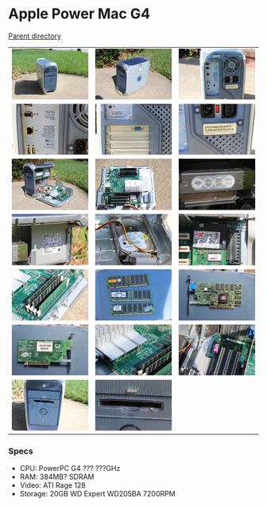 # Apple Power Mac G4
[Parent directory](../index.md)

<table>
  <tr>
    <td><img src='IMG_6406.JPG'/></td>
    <td><img src='IMG_6407.JPG'/></td>
    <td><img src='IMG_6408.JPG'/></td>
  </tr>
  <tr>
    <td><img src='IMG_6409.JPG'/></td>
    <td><img src='IMG_6410.JPG'/></td>
    <td><img src='IMG_6411.JPG'/></td>
  </tr>
  <tr>
    <td><img src='IMG_6412.JPG'/></td>
    <td><img src='IMG_6413.JPG'/></td>
    <td><img src='IMG_6414.JPG'/></td>
  </tr>
  <tr>
    <td><img src='IMG_6415.JPG'/></td>
    <td><img src='IMG_6416.JPG'/></td>
    <td><img src='IMG_6417.JPG'/></td>
  </tr>
  <tr>
    <td><img src='IMG_6418.JPG'/></td>
    <td><img src='IMG_6419.JPG'/></td>
    <td><img src='IMG_6420.JPG'/></td>
  </tr>
  <tr>
    <td><img src='IMG_6421.JPG'/></td>
    <td><img src='IMG_6422.JPG'/></td>
    <td><img src='IMG_6423.JPG'/></td>
  </tr>
  <tr>
    <td><img src='IMG_6424.JPG'/></td>
    <td><img src='IMG_6425.JPG'/></td>
  </tr>
</table>

### Specs

* CPU: PowerPC G4 ??? ???GHz
* RAM: 384MB? SDRAM
* Video: ATI Rage 128
* Storage: 20GB WD Expert WD205BA 7200RPM